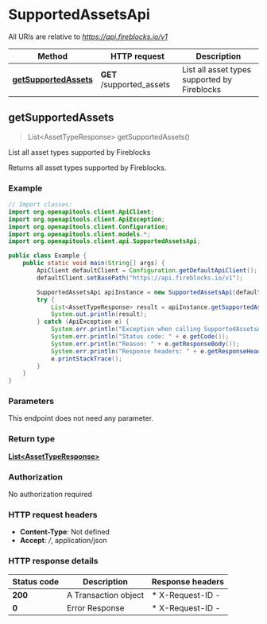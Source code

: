 # SupportedAssetsApi

All URIs are relative to *https://api.fireblocks.io/v1*

| Method | HTTP request | Description |
|------------- | ------------- | -------------|
| [**getSupportedAssets**](SupportedAssetsApi.md#getSupportedAssets) | **GET** /supported_assets | List all asset types supported by Fireblocks |



## getSupportedAssets

> List&lt;AssetTypeResponse&gt; getSupportedAssets()

List all asset types supported by Fireblocks

Returns all asset types supported by Fireblocks.

### Example

```java
// Import classes:
import org.openapitools.client.ApiClient;
import org.openapitools.client.ApiException;
import org.openapitools.client.Configuration;
import org.openapitools.client.models.*;
import org.openapitools.client.api.SupportedAssetsApi;

public class Example {
    public static void main(String[] args) {
        ApiClient defaultClient = Configuration.getDefaultApiClient();
        defaultClient.setBasePath("https://api.fireblocks.io/v1");

        SupportedAssetsApi apiInstance = new SupportedAssetsApi(defaultClient);
        try {
            List<AssetTypeResponse> result = apiInstance.getSupportedAssets();
            System.out.println(result);
        } catch (ApiException e) {
            System.err.println("Exception when calling SupportedAssetsApi#getSupportedAssets");
            System.err.println("Status code: " + e.getCode());
            System.err.println("Reason: " + e.getResponseBody());
            System.err.println("Response headers: " + e.getResponseHeaders());
            e.printStackTrace();
        }
    }
}
```

### Parameters

This endpoint does not need any parameter.

### Return type

[**List&lt;AssetTypeResponse&gt;**](AssetTypeResponse.md)

### Authorization

No authorization required

### HTTP request headers

- **Content-Type**: Not defined
- **Accept**: */*, application/json


### HTTP response details
| Status code | Description | Response headers |
|-------------|-------------|------------------|
| **200** | A Transaction object |  * X-Request-ID -  <br>  |
| **0** | Error Response |  * X-Request-ID -  <br>  |

